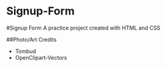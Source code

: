 # Signup-Form

#Signup Form
A practice project created with HTML and CSS

##Photo/Art Credits

- Tombud
- OpenClipart-Vectors
